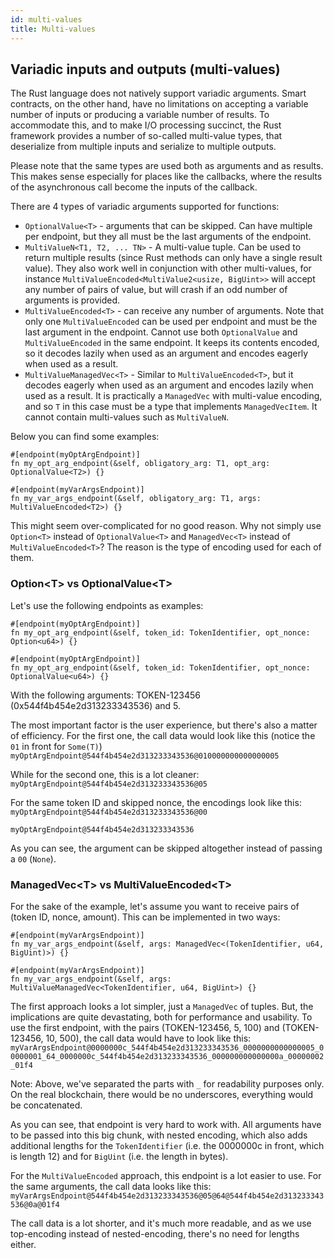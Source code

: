 ```yaml
---
id: multi-values
title: Multi-values
---
```


## Variadic inputs and outputs (multi-values)

The Rust language does not natively support variadic arguments. Smart contracts, on the other hand, have no limitations on accepting a variable number of inputs or producing a variable number of results. To accommodate this, and to make I/O processing succinct, the Rust framework provides a number of so-called multi-value types, that deserialize from multiple inputs and serialize to multiple outputs.

Please note that the same types are used both as arguments and as results. This makes sense especially for places like the callbacks, where the results of the asynchronous call become the inputs of the callback.

There are 4 types of variadic arguments supported for functions:
- `OptionalValue<T>` - arguments that can be skipped. Can have multiple per endpoint, but they all must be the last arguments of the endpoint.
- `MultiValueN<T1, T2, ... TN>` - A multi-value tuple. Can be used to return multiple results (since Rust methods can only have a single result value). They also work well in conjunction with other multi-values, for instance `MultiValueEncoded<MultiValue2<usize, BigUint>>` will accept any number of pairs of value, but will crash if an odd number of arguments is provided.
- `MultiValueEncoded<T>` - can receive any number of arguments. Note that only one `MultiValueEncoded` can be used per endpoint and must be the last argument in the endpoint. Cannot use both `OptionalValue` and `MultiValueEncoded` in the same endpoint. It keeps its contents encoded, so it decodes lazily when used as an argument and encodes eagerly when used as a result.
- `MultiValueManagedVec<T>` - Similar to `MultiValueEncoded<T>`, but it decodes eagerly when used as an argument and encodes lazily when used as a result. It is practically a `ManagedVec` with multi-value encoding, and so `T` in this case must be a type that implements `ManagedVecItem`. It cannot contain multi-values such as `MultiValueN`.

Below you can find some examples:
```
#[endpoint(myOptArgEndpoint)]
fn my_opt_arg_endpoint(&self, obligatory_arg: T1, opt_arg: OptionalValue<T2>) {}

#[endpoint(myVarArgsEndpoint)]
fn my_var_args_endpoint(&self, obligatory_arg: T1, args: MultiValueEncoded<T2>) {}
```

This might seem over-complicated for no good reason. Why not simply use `Option<T>` instead of `OptionalValue<T>` and `ManagedVec<T>` instead of `MultiValueEncoded<T>`? The reason is the type of encoding used for each of them.

### Option\<T\> vs OptionalValue\<T\>

Let's use the following endpoints as examples:
```
#[endpoint(myOptArgEndpoint)]
fn my_opt_arg_endpoint(&self, token_id: TokenIdentifier, opt_nonce: Option<u64>) {}
```

```
#[endpoint(myOptArgEndpoint)]
fn my_opt_arg_endpoint(&self, token_id: TokenIdentifier, opt_nonce: OptionalValue<u64>) {}
```

With the following arguments: TOKEN-123456 (0x544f4b454e2d313233343536) and 5.

The most important factor is the user experience, but there's also a matter of efficiency. For the first one, the call data would look like this (notice the `01` in front for `Some(T)`)
`myOptArgEndpoint@544f4b454e2d313233343536@010000000000000005`

While for the second one, this is a lot cleaner:
`myOptArgEndpoint@544f4b454e2d313233343536@05`

For the same token ID and skipped nonce, the encodings look like this:
`myOptArgEndpoint@544f4b454e2d313233343536@00`

`myOptArgEndpoint@544f4b454e2d313233343536`

As you can see, the argument can be skipped altogether instead of passing a `00` (`None`).

### ManagedVec\<T\> vs MultiValueEncoded\<T\>

For the sake of the example, let's assume you want to receive pairs of (token ID, nonce, amount). This can be implemented in two ways:
```
#[endpoint(myVarArgsEndpoint)]
fn my_var_args_endpoint(&self, args: ManagedVec<(TokenIdentifier, u64, BigUint)>) {}
```

```
#[endpoint(myVarArgsEndpoint)]
fn my_var_args_endpoint(&self, args: MultiValueManagedVec<TokenIdentifier, u64, BigUint>) {}
```

The first approach looks a lot simpler, just a `ManagedVec` of tuples. But, the implications are quite devastating, both for performance and usability. To use the first endpoint, with the pairs (TOKEN-123456, 5, 100) and (TOKEN-123456, 10, 500), the call data would have to look like this:
`myVarArgsEndpoint@0000000c_544f4b454e2d313233343536_0000000000000005_00000001_64_0000000c_544f4b454e2d313233343536_000000000000000a_00000002_01f4`

Note: Above, we've separated the parts with `_` for readability purposes only. On the real blockchain, there would be no underscores, everything would be concatenated.

As you can see, that endpoint is very hard to work with. All arguments have to be passed into this big chunk, with nested encoding, which also adds additional lengths for the `TokenIdentifier` (i.e. the 0000000c in front, which is length 12) and for `BigUint` (i.e. the length in bytes).

For the `MultiValueEncoded` approach, this endpoint is a lot easier to use. For the same arguments, the call data looks like this:
`myVarArgsEndpoint@544f4b454e2d313233343536@05@64@544f4b454e2d313233343536@0a@01f4`

The call data is a lot shorter, and it's much more readable, and as we use top-encoding instead of nested-encoding, there's no need for lengths either.
